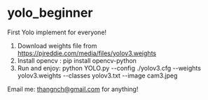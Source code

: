 # yolo_beginner
First Yolo implement for everyone!

1. Download weights file from https://pjreddie.com/media/files/yolov3.weights
2. Install opencv : pip install opencv-python
3. Run and enjoy: python YOLO.py --config ./yolov3.cfg --weights yolov3.weights --classes yolov3.txt --image cam3.jpeg

Email me: thangnch@gmail.com for anything!
